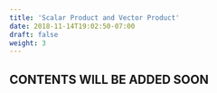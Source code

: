 ```yaml
---
title: 'Scalar Product and Vector Product'
date: 2018-11-14T19:02:50-07:00
draft: false
weight: 3
---
```

## CONTENTS WILL BE ADDED SOON